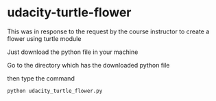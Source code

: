 # udacity-turtle-flower
This was in response to the request by the course instructor to create a flower  using turtle module

Just download the python file in your machine

Go to the directory which has the downloaded python file

then type the command

    python udacity_turtle_flower.py
